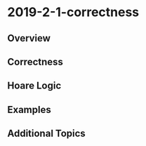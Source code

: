 # 2019-2-1-correctness

## Overview

## Correctness

## Hoare Logic

## Examples

## Additional Topics